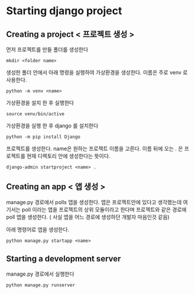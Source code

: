 # Starting django project


## Creating a project < 프로젝트 생성 >

먼저 프로젝트를 만들 폴더를 생성한다
```
mkdir <folder name>
```

생성한 폴더 안에서 아래 명령을 실행하여 가상환경을 생성한다. 이름은 주로 venv 로 사용한다.
```
python -m venv <name> 
```
가상환경을 설치 한 후 실행한다
```
source venv/bin/active
```
가상환경을 실행 한 후 django 를 설치한다
```
python -m pip install Django
```
프로젝트를 생성한다. name은 원하는 프로젝트 이름을 고른다. 이름 뒤에 오는 . 은 프로젝트를 현재 디렉토리 안에 생성한다는 뜻이다.
```
django-admin startproject <name> .
```

## Creating an app < 앱 생성 >
manage.py 경로에서 polls 앱을 생성한다. 앱은 프로젝트안에 있다고 생각했는데 여기서는 poll 이라는 앱을 프로젝트의 상위 모듈이라고 한다며 프로젝트와 같은 경로에 poll 앱을 생성한다.
( 사실 앱을 어느 경로에 생성하던 개발자 마음인것 같음)

아래 명령어로 앱을 생성한다.
```
python manage.py startapp <name>
```


## Starting a development server
manage.py 경로에서 실행한다
```
python manage.py runserver
```

